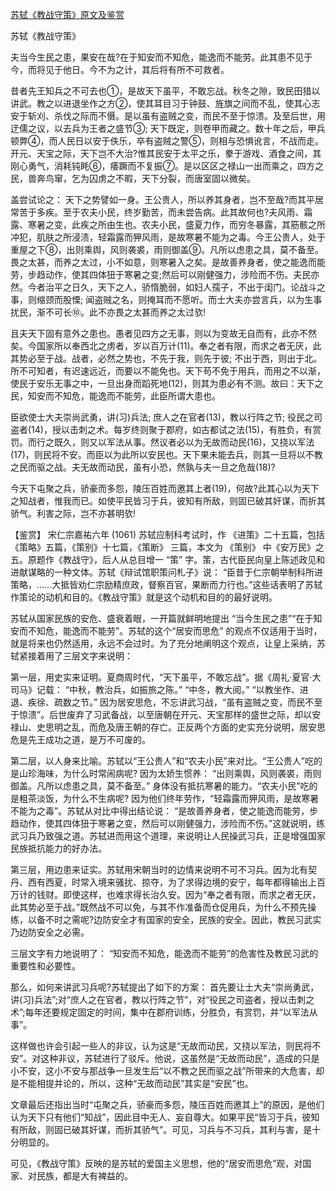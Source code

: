 [苏轼《教战守策》原文及鉴赏](https://www.vrrw.net/wx/10220.html)

苏轼《教战守策》

夫当今生民之患，果安在哉?在于知安而不知危，能逸而不能劳。此其患不见于今，而将见于他日。今不为之计，其后将有所不可救者。

昔者先王知兵之不可去也①，是故天下虽平，不敢忘战。秋冬之隙，致民田猎以讲武。教之以进退坐作之方②，使其耳目习于钟鼓、旌旗之间而不乱，使其心志安于斩刈、杀伐之际而不慑。是以虽有盗贼之变，而民不至于惊溃。及至后世，用迂儒之议，以去兵为王者之盛节③; 天下既定，则卷甲而藏之。数十年之后，甲兵顿弊④，而人民日以安于佚乐，卒有盗贼之警⑤，则相与恐惧讹言，不战而走。开元、天宝之际，天下岂不大治?惟其民安于太平之乐，豢于游戏、酒食之间，其刚心勇气，消耗钝眊⑥，痿蹶而不复振⑦。是以区区之禄山一出而乘之，四方之民，兽奔鸟窜，乞为囚虏之不暇，天下分裂，而唐室固以微矣。

盖尝试论之： 天下之势譬如一身。王公贵人，所以养其身者，岂不至哉?而其平居常苦于多疾。至于农夫小民，终岁勤苦，而未尝告病。此其故何也?夫风雨、霜露、寒暑之变，此疾之所由生也。农夫小民，盛夏力作，而穷冬暴露，其筋骸之所冲犯，肌肤之所浸渍，轻霜露而狎风雨，是故寒暑不能为之毒。今王公贵人，处于重屋之下⑧，出则乘舆，风则袭裘，雨则御盖⑨。凡所以虑患之具，莫不备至。畏之太甚，而养之太过，小不如意，则寒暑入之矣。是故善养身者，使之能逸而能劳，步趋动作，使其四体狃于寒暑之变;然后可以刚健强力，涉险而不伤。夫民亦然。今者治平之日久，天下之人，骄惰脆弱，如妇人孺子，不出于闺门。论战斗之事，则缩颈而股慄; 闻盗贼之名，则掩耳而不愿听。而士大夫亦尝言兵，以为生事扰民，渐不可长⑩。此不亦畏之太甚而养之太过欤!

且夫天下固有意外之患也。愚者见四方之无事，则以为变故无自而有，此亦不然矣。今国家所以奉西北之虏者，岁以百万计(11)。奉之者有限，而求之者无厌，此其势必至于战。战者，必然之势也，不先于我，则先于彼; 不出于西，则出于北。所不可知者，有迟速远近，而要以不能免也。天下苟不免于用兵，而用之不以渐，使民于安乐无事之中，一旦出身而蹈死地(12)，则其为患必有不测。故曰：天下之民，知安而不知危，能逸而不能劳，此臣所谓大患也。

臣欲使士大夫崇尚武勇，讲(习)兵法; 庶人之在官者(13)，教以行阵之节; 役民之司盗者(14)，授以击刺之术。每岁终则聚于郡府，如古都试之法(15)，有胜负，有赏罚。而行之既久，则又以军法从事。然议者必以为无故而动民(16)，又挠以军法(17)，则民将不安。而臣以为此所以安民也。天下果未能去兵，则其一旦将以不教之民而驱之战。夫无故而动民，虽有小恐，然孰与夫一旦之危哉(18)?

今天下屯聚之兵，骄豪而多怨，陵压百姓而邀其上者(19)，何故?此其心以为天下之知战者，惟我而已。如使平民皆习于兵，彼知有所敌，则固已破其奸谋，而折其骄气。利害之际，岂不亦甚明欤!



【鉴赏】 宋仁宗嘉祐六年 (1061) 苏轼应制科考试时，作 《进策》二十五篇，包括《策略》五篇，《策别》十七篇，《策断》 三篇，本文为 《策别》 中《安万民》之五。原题作《教战守》，后人从总目增一 “策” 字。策，古代臣民向皇上陈述政见和进献谋略的一种文体。苏轼《辩试馆职策问札子》说： “臣昔于仁宗朝举制科所进策略，……大抵皆劝仁宗励精庶政，督察百官，果断而力行也。”这些话表明了苏轼作策论的动机和目的。《教战守策》就是这个动机和目的的最好说明。

苏轼从国家民族的安危、盛衰着眼，一开篇就鲜明地提出 “当今生民之患”“在于知安而不知危，能逸而不能劳”。苏轼的这个“居安而思危” 的观点不仅适用于当时，就是将来也仍然适用，永远不会过时。为了充分地阐明这个观点，让皇上采纳，苏轼紧接着用了三层文字来说明：

第一层，用史实来证明。夏商周时代，“天下虽平，不敢忘战”。据《周礼·夏官·大司马》记载： “中秋，教治兵，如振旅之陈。” “中冬，教大阅。” “以教坐作、进退、疾徐、疏数之节。” 因为居安思危，不忘讲武习战，“虽有盗贼之变，而民不至于惊溃”。后世废弃了习武备战，以至唐朝在开元、天宝那样的盛世之际，却以安禄山、史思明之乱，而危及唐王朝的存亡。正反两个方面的史实充分说明，居安思危是先王成功之道，是万不可废的。

第二层，以人身来比喻。苏轼以“王公贵人”和“农夫小民”来对比。“王公贵人”吃的是山珍海味，为什么时常闹病呢? 因为太娇生惯养： “出则乘舆，风则袭裘，雨则御盖。凡所以虑患之具，莫不备至。” 身体没有抵抗寒暑的能力。“农夫小民”吃的是粗茶淡饭，为什么不生病呢? 因为他们终年劳作，“轻霜露而狎风雨，是故寒暑不能为之毒”。苏轼从对比中得出结论说： “是故善养身者，使之能逸而能劳，步趋动作，使其四体狃于寒暑之变，然后可以刚健强力，涉险而不伤。”这就说明，练武习兵乃致强之道。苏轼进而用这个道理，来说明让人民操武习兵，正是增强国家民族抵抗能力的好办法。

第三层，用边患来证实。苏轼用宋朝当时的边情来说明不可不习兵。因为北有契丹、西有西夏，时常入境来骚扰、掠夺，为了求得边境的安宁，每年都得输出上百万计的钱财。即使这样，也难求得长治久安。因为“奉之者有限，而求之者无厌，此其势必至于战。”既然战不可以免，与其不作准备而仓促用兵，为什么不预先操练，以备不时之需呢?边防安全才有国家的安全，民族的安全。因此，教民习武实乃边防安全之必需。

三层文字有力地说明了： “知安而不知危，能逸而不能劳”的危害性及教民习武的重要性和必要性。

那么，如何来讲武习兵呢?苏轼提出了如下的方案： 首先要让士大夫“崇尚勇武，讲(习)兵法”;对“庶人之在官者，教以行阵之节”，对“役民之司盗者，授以击刺之术”;每年还要规定固定的时间，集中在郡府训练，分胜负，有赏罚，并“以军法从事”。

这样做也许会引起一些人的非议，认为这是“无故而动民，又挠以军法，则民将不安”。对这种非议，苏轼进行了驳斥。他说，这虽然是“无故而动民”，造成的只是小不安，这小不安与那战争一旦发生后“以不教之民而驱之战”所带来的大危害，却是不能相提并论的，所以，这种“无故而动民”其实是“安民”也。

文章最后还指出当时“屯聚之兵，骄豪而多怨，陵压百姓而邀其上”的原因，是他们认为天下只有他们“知战”，因此目中无人、妄自尊大。如果平民“皆习于兵，彼知有所敌，则固已破其奸谋，而折其骄气”。可见，习兵与不习兵，其利与害，是十分明显的。

可见，《教战守策》反映的是苏轼的爱国主义思想，他的“居安而思危”观，对国家、对民族，都是大有裨益的。

